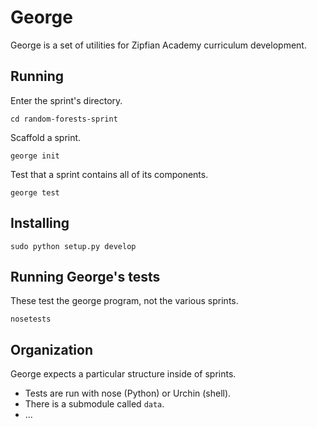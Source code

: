 George
=======
George is a set of utilities for Zipfian Academy curriculum development.

## Running
Enter the sprint's directory.

    cd random-forests-sprint

Scaffold a sprint.

    george init

Test that a sprint contains all of its components.

    george test

## Installing

    sudo python setup.py develop

## Running George's tests
These test the george program, not the various sprints.

    nosetests

## Organization
George expects a particular structure inside of sprints.

* Tests are run with nose (Python) or Urchin (shell).
* There is a submodule called `data`.
* ...
